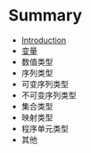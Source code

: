 # Summary

* [Introduction](README.md)
* [变量](变量.md)
* 数值类型
* 序列类型
* 可变序列类型
* 不可变序列类型
* 集合类型
* 映射类型
* 程序单元类型
* 其他

